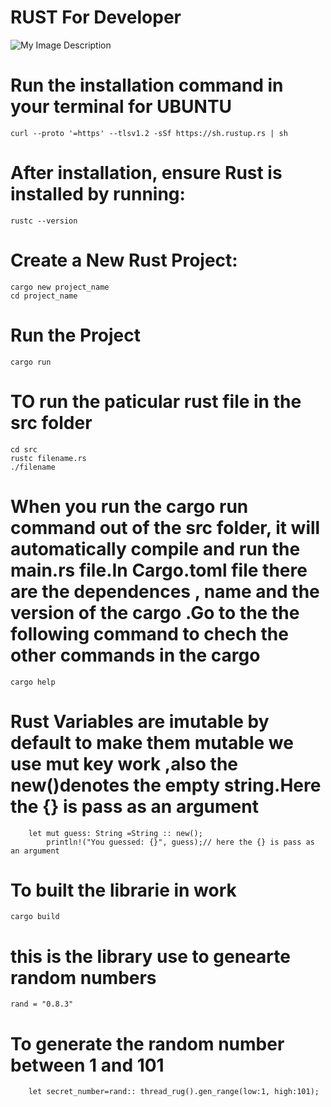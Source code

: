 # RUST For Developer

![My Image Description](https://external-preview.redd.it/announcing-rust-1-80-1-v0-x-d-Y1Pv5uu2Eh_7Ed1N0qkJqPf6qYHu3g1XDX9amZw.jpg?auto=webp&s=674b921c4a5871f7f2b58e506c6a2f06cc4f4ee1)

# Run the installation command in your terminal for UBUNTU

```
curl --proto '=https' --tlsv1.2 -sSf https://sh.rustup.rs | sh
```

# After installation, ensure Rust is installed by running:

```
rustc --version
```

# Create a New Rust Project:

```
cargo new project_name
cd project_name
```

# Run the Project

```
cargo run
```

# TO run the paticular rust file in the src folder

```
cd src
rustc filename.rs
./filename
```

# When you run the cargo run command out of the src folder, it will automatically compile and run the main.rs file.In Cargo.toml file there are the dependences , name and the version of the cargo .Go to the the following command to chech the other commands in the cargo

```
cargo help
```

# Rust Variables are imutable by default to make them mutable we use mut key work ,also the new()denotes the empty string.Here the {} is pass as an argument

```
    let mut guess: String =String :: new();
        println!("You guessed: {}", guess);// here the {} is pass as an argument

```

# To built the librarie in work

```
cargo build

```

# this is the library use to genearte random numbers

```
rand = "0.8.3"
```

# To generate the random number between 1 and 101

```
    let secret_number=rand:: thread_rug().gen_range(low:1, high:101);
```
